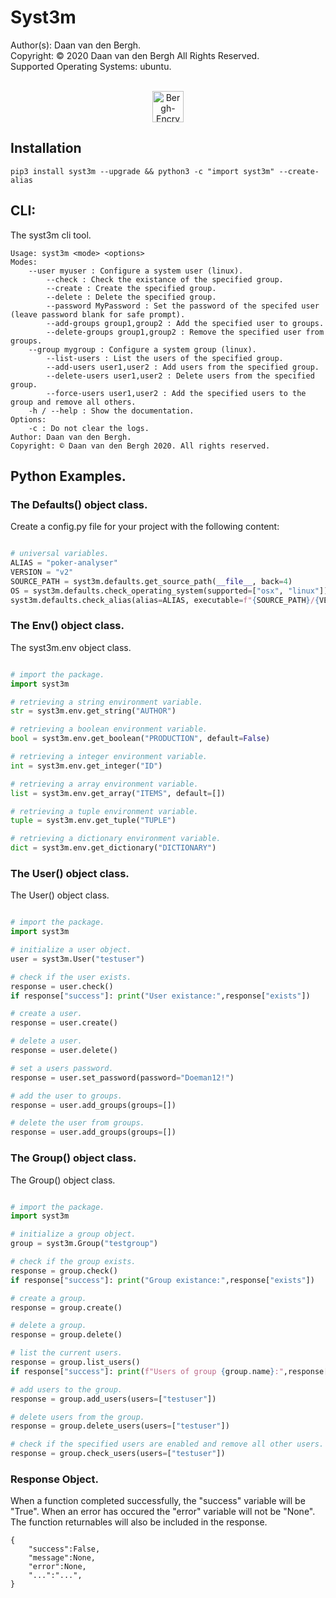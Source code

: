 # Syst3m
Author(s):  Daan van den Bergh.<br>
Copyright:  © 2020 Daan van den Bergh All Rights Reserved.<br>
Supported Operating Systems: ubuntu.
<br>
<br>
<p align="center">
  <img src="https://github.com/vandenberghinc/storage/blob/master/images/logo.png?raw=true" alt="Bergh-Encryption" width="50"/>
</p>

## Installation
	pip3 install syst3m --upgrade && python3 -c "import syst3m" --create-alias


## CLI:
The syst3m cli tool.

	Usage: syst3m <mode> <options> 
	Modes:
	    --user myuser : Configure a system user (linux).
	        --check : Check the existance of the specified group.
	        --create : Create the specified group.
	        --delete : Delete the specified group.
	        --password MyPassword : Set the password of the specifed user (leave password blank for safe prompt).
	        --add-groups group1,group2 : Add the specified user to groups.
	        --delete-groups group1,group2 : Remove the specified user from groups.
	    --group mygroup : Configure a system group (linux).
	        --list-users : List the users of the specified group.
	        --add-users user1,user2 : Add users from the specified group.
	        --delete-users user1,user2 : Delete users from the specified group.
	        --force-users user1,user2 : Add the specified users to the group and remove all others.
	    -h / --help : Show the documentation.
	Options:
	    -c : Do not clear the logs.
	Author: Daan van den Bergh. 
	Copyright: © Daan van den Bergh 2020. All rights reserved.



## Python Examples.

### The Defaults() object class.
Create a config.py file for your project with the following content:

```python

# universal variables.
ALIAS = "poker-analyser"
VERSION = "v2"
SOURCE_PATH = syst3m.defaults.get_source_path(__file__, back=4)
OS = syst3m.defaults.check_operating_system(supported=["osx", "linux"])
syst3m.defaults.check_alias(alias=ALIAS, executable=f"{SOURCE_PATH}/{VERSION}")

```

### The Env() object class.
The syst3m.env object class. 
```python

# import the package.
import syst3m

# retrieving a string environment variable.
str = syst3m.env.get_string("AUTHOR")

# retrieving a boolean environment variable.
bool = syst3m.env.get_boolean("PRODUCTION", default=False)

# retrieving a integer environment variable.
int = syst3m.env.get_integer("ID")

# retrieving a array environment variable.
list = syst3m.env.get_array("ITEMS", default=[])

# retrieving a tuple environment variable.
tuple = syst3m.env.get_tuple("TUPLE")

# retrieving a dictionary environment variable.
dict = syst3m.env.get_dictionary("DICTIONARY")

```

### The User() object class.
The User() object class. 
```python

# import the package.
import syst3m

# initialize a user object.
user = syst3m.User("testuser")

# check if the user exists.
response = user.check()
if response["success"]: print("User existance:",response["exists"])

# create a user.
response = user.create()

# delete a user.
response = user.delete()

# set a users password.
response = user.set_password(password="Doeman12!")

# add the user to groups.
response = user.add_groups(groups=[])

# delete the user from groups.
response = user.add_groups(groups=[])

```

### The Group() object class.
The Group() object class. 
```python

# import the package.
import syst3m

# initialize a group object.
group = syst3m.Group("testgroup")

# check if the group exists.
response = group.check()
if response["success"]: print("Group existance:",response["exists"])

# create a group.
response = group.create()

# delete a group.
response = group.delete()

# list the current users.
response = group.list_users()
if response["success"]: print(f"Users of group {group.name}:",response["users"])

# add users to the group.
response = group.add_users(users=["testuser"])

# delete users from the group.
response = group.delete_users(users=["testuser"])

# check if the specified users are enabled and remove all other users.
response = group.check_users(users=["testuser"])


```

### Response Object.
When a function completed successfully, the "success" variable will be "True". When an error has occured the "error" variable will not be "None". The function returnables will also be included in the response.

	{
		"success":False,
		"message":None,
		"error":None,
		"...":"...",
	}